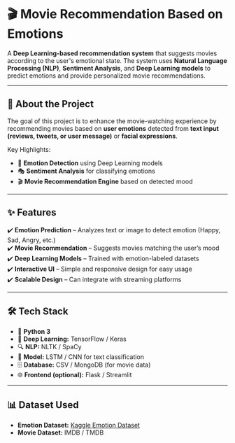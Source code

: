 # 🎬 Movie Recommendation Based on Emotions

A **Deep Learning-based recommendation system** that suggests movies according to the user's emotional state. The system uses **Natural Language Processing (NLP)**, **Sentiment Analysis**, and **Deep Learning models** to predict emotions and provide personalized movie recommendations.

---

## 📖 About the Project
The goal of this project is to enhance the movie-watching experience by recommending movies based on **user emotions** detected from **text input (reviews, tweets, or user message)** or **facial expressions**.  

Key Highlights:
- 🧠 **Emotion Detection** using Deep Learning models
- 🎭 **Sentiment Analysis** for classifying emotions
- 🎬 **Movie Recommendation Engine** based on detected mood

---

## ✨ Features
✔️ **Emotion Prediction** – Analyzes text or image to detect emotion (Happy, Sad, Angry, etc.)  
✔️ **Movie Recommendation** – Suggests movies matching the user’s mood  
✔️ **Deep Learning Models** – Trained with emotion-labeled datasets  
✔️ **Interactive UI** – Simple and responsive design for easy usage  
✔️ **Scalable Design** – Can integrate with streaming platforms  

---

## 🛠 Tech Stack
- 🐍 **Python 3**  
- 🤖 **Deep Learning:** TensorFlow / Keras  
- 🔍 **NLP:** NLTK / SpaCy  
- 🎯 **Model:** LSTM / CNN for text classification  
- 🗄 **Database:** CSV / MongoDB (for movie data)  
- 🌐 **Frontend (optional):** Flask / Streamlit  

---

## 📊 Dataset Used
- **Emotion Dataset:** [Kaggle Emotion Dataset](https://www.kaggle.com/datasets)  
- **Movie Dataset:** IMDB / TMDB  


